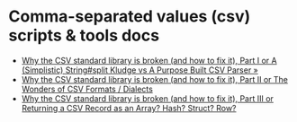 # Comma-separated values (csv) scripts & tools docs


- [Why the CSV standard library is broken (and how to fix it), Part I or A (Simplistic) String#split Kludge vs A Purpose Built CSV Parser »](why-the-csv-stdlib-is-broken.md)
- [Why the CSV standard library is broken (and how to fix it), Part II or The Wonders of CSV Formats / Dialects](csv-formats.md)
- [Why the CSV standard library is broken (and how to fix it), Part III or Returning a CSV Record as an Array? Hash? Struct? Row?](csv-array-hash-struct.md)

